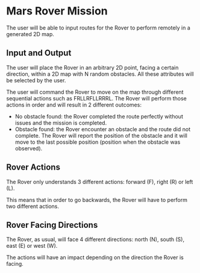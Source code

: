 # Mars Rover Mission

The user will be able to input routes for the Rover to perform remotely in a generated 2D map.

## Input and Output

The user will place the Rover in an arbitrary 2D point, facing a certain direction, within a 2D map with N random obstacles. All these attributes will be selected by the user.

The user will command the Rover to move on the map through different sequential actions such as FRLLRFLLRRRL. The Rover will perform those actions in order and will result in 2 different outcomes:

- No obstacle found: the Rover completed the route perfectly without issues and the mission is completed.
- Obstacle found: the Rover encounter an obstacle and the route did not complete. The Rover will report the position of the obstacle and it will move to the last possible position (position when the obstacle was observed).

## Rover Actions

The Rover only understands 3 different actions: forward (F), right (R) or left (L).

This means that in order to go backwards, the Rover will have to perform two different actions.

## Rover Facing Directions

The Rover, as usual, will face 4 different directions: north (N), south (S), east (E) or west (W). 

The actions will have an impact depending on the direction the Rover is facing.
